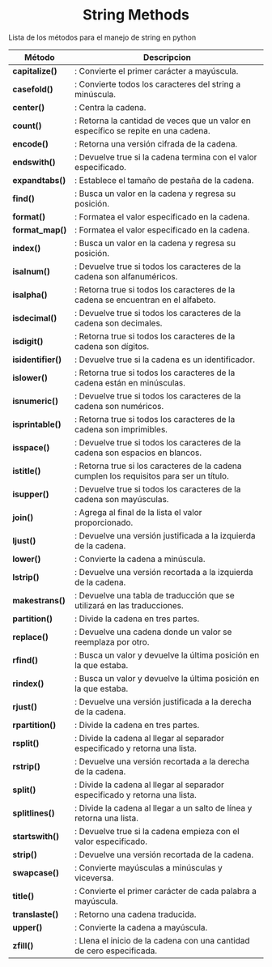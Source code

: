 # <center>__String Methods__</center>


Lista de los métodos para el manejo de string en python
</br>

Método | Descripcion
--- | ---
**capitalize()** | : Convierte el primer carácter a mayúscula.  
**casefold()** | : Convierte todos los caracteres del string a minúscula.  
**center()** | : Centra la cadena.  
**count()** | : Retorna la cantidad de veces que un valor en específico se repite en una cadena.  
**encode()** | : Retorna una versión cifrada de la cadena.  
**endswith()** | : Devuelve true si la cadena termina con el valor especificado.  
**expandtabs()** | : Establece el tamaño de pestaña de la cadena.  
**find()** | : Busca un valor en la cadena y regresa su posición.  
**format()** | : Formatea el valor especificado en la cadena.  
**format_map()** | : Formatea el valor especificado en la cadena.  
**index()** | : Busca un valor en la cadena y regresa su posición.  
**isalnum()** | : Devuelve true si todos los caracteres de la cadena son alfanuméricos.  
**isalpha()** | : Retorna true si todos los caracteres de la cadena se encuentran en el alfabeto.  
**isdecimal()** | : Devuelve true si todos los caracteres de la cadena son decimales.  
**isdigit()** | : Retorna true si todos los caracteres de la cadena son dígitos.  
**isidentifier()** | : Devuelve true si la cadena es un identificador.  
**islower()** | : Retorna true si todos los caracteres de la cadena están en minúsculas.  
**isnumeric()** | : Devuelve true si todos los caracteres de la cadena son numéricos.  
**isprintable()** | : Retorna true si todos los caracteres de la cadena son imprimibles.  
**isspace()** | : Devuelve true si todos los caracteres de la cadena son espacios en blancos.  
**istitle()** | : Retorna true si los caracteres de la cadena cumplen los requisitos para ser un título.  
**isupper()** | : Devuelve true si todos los caracteres de la cadena son mayúsculas.  
**join()** | : Agrega al final de la lista el valor proporcionado.  
**ljust()** | : Devuelve una versión justificada a la izquierda de la cadena.  
**lower()** | : Convierte la cadena a minúscula.  
**lstrip()** | : Devuelve una versión recortada a la izquierda de la cadena.  
**makestrans()** | : Devuelve una tabla de traducción que se utilizará en las traducciones.  
**partition()** | : Divide la cadena en tres partes.  
**replace()** | : Devuelve una cadena donde un valor se reemplaza por otro.  
**rfind()** | : Busca un valor y devuelve la última posición en la que estaba.  
**rindex()** | : Busca un valor y devuelve la última posición en la que estaba.  
**rjust()** | : Devuelve una versión justificada a la derecha de la cadena.  
**rpartition()** | : Divide la cadena en tres partes.  
**rsplit()** | : Divide la cadena al llegar al separador especificado y retorna una lista.  
**rstrip()** | : Devuelve una versión recortada a la derecha de la cadena.  
**split()** | : Divide la cadena al llegar al separador especificado y retorna una lista.  
**splitlines()** | : Divide la cadena al llegar a un salto de línea y retorna una lista.  
**startswith()** | : Devuelve true si la cadena empieza con el valor especificado.  
**strip()** | : Devuelve una versión recortada de la cadena.  
**swapcase()** | : Convierte mayúsculas a minúsculas y viceversa.  
**title()** | : Convierte el primer carácter de cada palabra a mayúscula.  
**translaste()** | : Retorno una cadena traducida.  
**upper()** | : Convierte la cadena a mayúscula.  
**zfill()** | : Llena el inicio de la cadena con una cantidad de cero especificada.  